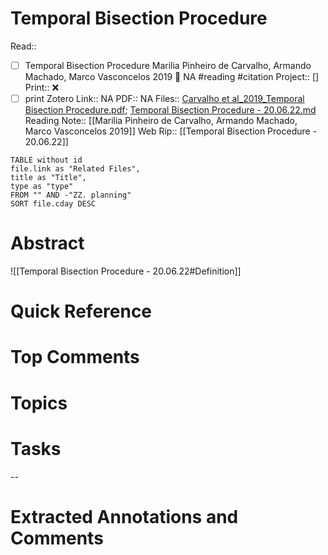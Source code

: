 

# Temporal Bisection Procedure
Read:: 
- [ ] Temporal Bisection Procedure Marilia Pinheiro de Carvalho, Armando Machado, Marco Vasconcelos 2019 🛫 NA #reading #citation
Project:: []
Print::  ❌
- [ ] print 
Zotero Link:: NA
PDF:: NA
Files:: [Carvalho et al_2019_Temporal Bisection Procedure.pdf](file:///home/michaelt/Insync/m@tarlton.info/Google%20Drive/06.%20Zotero/storage/7FRUARDS/Carvalho%20et%20al_2019_Temporal%20Bisection%20Procedure.pdf); [Temporal Bisection Procedure - 20.06.22.md](file:///home/michaelt/Insync/m@tarlton.info/Google%20Drive/06.%20Zotero/storage/KT5K53QE/Temporal%20Bisection%20Procedure%20-%2020.06.22.md)
Reading Note:: [[Marilia Pinheiro de Carvalho, Armando Machado, Marco Vasconcelos 2019]]
Web Rip:: [[Temporal Bisection Procedure - 20.06.22]]
```dataview
TABLE without id
file.link as "Related Files",
title as "Title",
type as "type"
FROM "" AND -"ZZ. planning"
SORT file.cday DESC
```

# Abstract
![[Temporal Bisection Procedure - 20.06.22#Definition]]
# Quick Reference


# Top Comments


# Topics


# Tasks


--
# Extracted Annotations and Comments